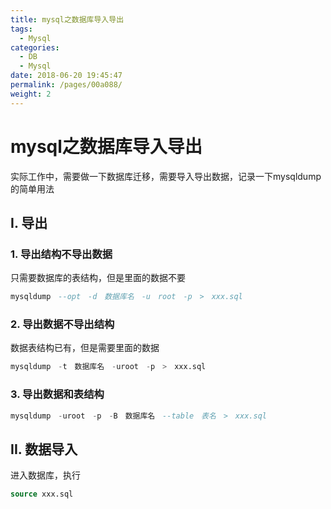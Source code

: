 ```yaml
---
title: mysql之数据库导入导出
tags: 
  - Mysql
categories: 
  - DB
  - Mysql
date: 2018-06-20 19:45:47
permalink: /pages/00a088/
weight: 2
---
```


# mysql之数据库导入导出

实际工作中，需要做一下数据库迁移，需要导入导出数据，记录一下mysqldump的简单用法

<!-- more -->

## I. 导出

### 1. 导出结构不导出数据

只需要数据库的表结构，但是里面的数据不要

```sql
mysqldump　--opt　-d　数据库名　-u　root　-p　>　xxx.sql
```

### 2. 导出数据不导出结构

数据表结构已有，但是需要里面的数据

```sql
mysqldump　-t　数据库名　-uroot　-p　>　xxx.sql
```

### 3. 导出数据和表结构 

```sql
mysqldump　-uroot　-p　-B　数据库名　--table　表名　>　xxx.sql
```

## II. 数据导入

进入数据库，执行

```sql
source xxx.sql
```
